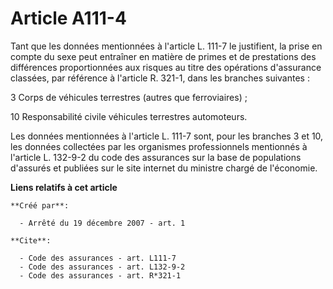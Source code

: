 # Article A111-4

Tant que les données mentionnées à l'article L. 111-7 le justifient, la prise en compte du sexe peut entraîner en matière de
primes et de prestations des différences proportionnées aux risques au titre des opérations d'assurance classées, par
référence à l'article R. 321-1, dans les branches suivantes : 

3 Corps de véhicules terrestres (autres que ferroviaires) ; 

10 Responsabilité civile véhicules terrestres automoteurs. 

Les données mentionnées à l'article L. 111-7 sont, pour les branches 3 et 10, les données collectées par les organismes
professionnels mentionnés à l'article L. 132-9-2 du code des assurances sur la base de populations d'assurés et publiées sur
le site internet du ministre chargé de l'économie.

**Liens relatifs à cet article**

	**Créé par**:

	  - Arrêté du 19 décembre 2007 - art. 1

	**Cite**:

	  - Code des assurances - art. L111-7
	  - Code des assurances - art. L132-9-2
	  - Code des assurances - art. R*321-1

